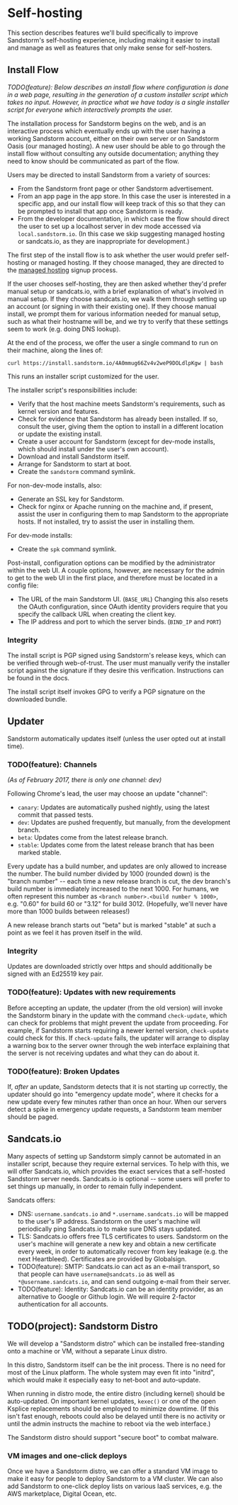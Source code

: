 # Self-hosting

This section describes features we'll build specifically to improve Sandstorm's self-hosting experience, including making it easier to install and manage as well as features that only make sense for self-hosters.

## Install Flow

_TODO(feature): Below describes an install flow where configuration is done in a web page, resulting in the generation of a custom installer script which takes no input. However, in practice what we have today is a single installer script for everyone which interactively prompts the user._

The installation process for Sandstorm begins on the web, and is an interactive process which eventually ends up with the user having a working Sandstorm account, either on their own server or on Sandstorm Oasis (our managed hosting). A new user should be able to go through the install flow without consulting any outside documentation; anything they need to know should be communicated as part of the flow.

Users may be directed to install Sandstorm from a variety of sources:
- From the Sandstorm front page or other Sandstorm advertisement.
- From an app page in the app store. In this case the user is interested in a specific app, and our install flow will keep track of this so that they can be prompted to install that app once Sandstorm is ready.
- From the developer documentation, in which case the flow should direct the user to set up a localhost server in dev mode accessed via `local.sandstorm.io`. (In this case we skip suggesting managed hosting or sandcats.io, as they are inappropriate for development.)

The first step of the install flow is to ask whether the user would prefer self-hosting or managed hosting. If they choose managed, they are directed to the [managed hosting](../managed-hosting) signup process.

If the user chooses self-hosting, they are then asked whether they'd prefer manual setup or sandcats.io, with a brief explanation of what's involved in manual setup. If they choose sandcats.io, we walk them through setting up an account (or signing in with their existing one). If they choose manual install, we prompt them for various information needed for manual setup, such as what their hostname will be, and we try to verify that these settings seem to work (e.g. doing DNS lookup).

At the end of the process, we offer the user a single command to run on their machine, along the lines of:

    curl https://install.sandstorm.io/4A0mmug66Zv4v2weP9DOLdlpKgw | bash

This runs an installer script customized for the user.

The installer script's responsibilities include:
- Verify that the host machine meets Sandstorm's requirements, such as kernel version and features.
- Check for evidence that Sandstorm has already been installed. If so, consult the user, giving them the option to install in a different location or update the existing install.
- Create a user account for Sandstorm (except for dev-mode installs, which should install under the user's own account).
- Download and install Sandstorm itself.
- Arrange for Sandstorm to start at boot.
- Create the `sandstorm` command symlink.

For non-dev-mode installs, also:
- Generate an SSL key for Sandstorm.
- Check for nginx or Apache running on the machine and, if present, assist the user in configuring them to map Sandstorm to the appropriate hosts. If not installed, try to assist the user in installing them.

For dev-mode installs:
- Create the `spk` command symlink.

Post-install, configuration options can be modified by the administrator within the web UI. A couple options, however, are necessary for the admin to get to the web UI in the first place, and therefore must be located in a config file:
- The URL of the main Sandstorm UI. (`BASE_URL`) Changing this also resets the OAuth configuration, since OAuth identity providers require that you specify the callback URL when creating the client key.
- The IP address and port to which the server binds. (`BIND_IP` and `PORT`)

### Integrity

The install script is PGP signed using Sandstorm's release keys, which can be verified through web-of-trust. The user must manually verify the installer script against the signature if they desire this verification. Instructions can be found in the docs.

The install script itself invokes GPG to verify a PGP signature on the downloaded bundle.

## Updater

Sandstorm automatically updates itself (unless the user opted out at install time).

### TODO(feature): Channels

_(As of February 2017, there is only one channel: dev)_

Following Chrome's lead, the user may choose an update "channel":

- `canary`: Updates are automatically pushed nightly, using the latest commit that passed tests.
- `dev`: Updates are pushed frequently, but manually, from the development branch.
- `beta`: Updates come from the latest release branch.
- `stable`: Updates come from the latest release branch that has been marked stable.

Every update has a build number, and updates are only allowed to increase the number. The build number divided by 1000 (rounded down) is the "branch number" -- each time a new release branch is cut, the dev branch's build number is immediately increased to the next 1000. For humans, we often represent this number as `<branch number>.<build number % 1000>`, e.g. "0.60" for build 60 or "3.12" for build 3012. (Hopefully, we'll never have more than 1000 builds between releases!)

A new release branch starts out "beta" but is marked "stable" at such a point as we feel it has proven itself in the wild.

### Integrity

Updates are downloaded strictly over https and should additionally be signed with an Ed25519 key pair.

### TODO(feature): Updates with new requirements

Before accepting an update, the updater (from the old version) will invoke the Sandstorm binary in the update with the command `check-update`, which can check for problems that might prevent the update from proceeding. For example, if Sandstorm starts requiring a newer kernel version, `check-update` could check for this. If `check-update` fails, the updater will arrange to display a warning box to the server owner through the web interface explaining that the server is not receiving updates and what they can do about it.

### TODO(feature): Broken Updates

If, _after_ an update, Sandstorm detects that it is not starting up correctly, the updater should go into "emergency update mode", where it checks for a new update every few minutes rather than once an hour. When our servers detect a spike in emergency update requests, a Sandstorm team member should be paged.

## Sandcats.io

Many aspects of setting up Sandstorm simply cannot be automated in an installer script, because they require external services. To help with this, we will offer Sandcats.io, which provides the exact services that a self-hosted Sandstorm server needs. Sandcats.io is optional -- some users will prefer to set things up manually, in order to remain fully independent.

Sandcats offers:

- DNS: `username.sandcats.io` and `*.username.sandcats.io` will be mapped to the user's IP address. Sandstorm on the user's machine will periodically ping Sandcats.io to make sure DNS stays updated.
- TLS: Sandcats.io offers free TLS certificates to users. Sandstorm on the user's machine will generate a new key and obtain a new certificate every week, in order to automatically recover from key leakage (e.g. the next Heartbleed). Certificates are provided by Globalsign.
- TODO(feature): SMTP: Sandcats.io can act as an e-mail transport, so that people can have `username@sandcats.io` as well as `*@username.sandcats.io`, and can send outgoing e-mail from their server.
- TODO(feature): Identity: Sandcats.io can be an identity provider, as an alternative to Google or Github login. We will require 2-factor authentication for all accounts.

## TODO(project): Sandstorm Distro

We will develop a "Sandstorm distro" which can be installed free-standing onto a machine or VM, without a separate Linux distro.

In this distro, Sandstorm itself can be the init process. There is no need for most of the Linux platform. The whole system may even fit into "initrd", which would make it especially easy to net-boot and auto-update.

When running in distro mode, the entire distro (including kernel) should be auto-updated. On important kernel updates, `kexec()` or one of the open Ksplice replacements should be employed to minimize downtime. (If this isn't fast enough, reboots could also be delayed until there is no activity or until the admin instructs the machine to reboot via the web interface.)

The Sandstorm distro should support "secure boot" to combat malware.

### VM images and one-click deploys

Once we have a Sandstorm distro, we can offer a standard VM image to make it easy for people to deploy Sandstorm to a VM cluster. We can also add Sandstorm to one-click deploy lists on various IaaS services, e.g. the AWS marketplace, Digital Ocean, etc.
